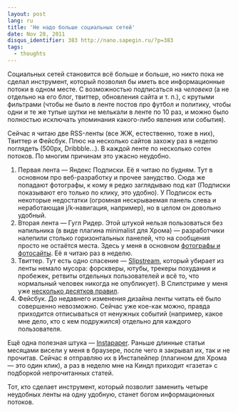 ```yaml
---
layout: post
lang: ru
title: 'Не надо больше социальных сетей'
date: Nov 28, 2011
disqus_identifier: 383 http://nano.sapegin.ru/?p=383
tags:
  - thoughts
---
```


Социальных сетей становится всё больше и больше, но никто пока не сделал инструмент, который позволил бы иметь все информационные потоки в одном месте. С возможностью подписаться на *человека* (а не отдельно на его блог, твиттер, обновления сайта и т. п.), с крутыми фильтрами (чтобы не было в ленте постов про футбол и политику, чтобы одни и те же тупые шутки не мелькали в ленте по 10 раз, и можно было полностью исключать упоминания какого-либо явления или события).

Сейчас я читаю две RSS-ленты (все ЖЖ, естественно, тоже в них), Твиттер и Фейсбук. Плюс на несколько сайтов захожу раз в неделю поглядеть (500px, Dribbble…). В каждой ленте по несколько сотен потоков. По многим причинам это ужасно неудобно.

1. Первая лента — Яндекс Подписки. Её я читаю по будням. Тут в основном про веб-разработку и прочее занудство. Сюда же попадают фотографы, к кому я редко заглядываю под кат (Подписки показывают его только по клику, это удобно). У Подписок есть некоторые недостатки (огромная нескрываемая панель слева и неработающая j/k-навигация, например), но в целом он довольно удобный.
2. Вторая лента — Гугл Ридер. Этой штукой нельзя пользоваться без напильника (в виде плагина minimalist для Хрома) — разработчики налепили столько горизонтальных панелей, что на сообщения просто не остаётся места. Здесь у меня в основном [фотографы и фотосайты](http://birdwatcher.ru/entry/5023). Её я читаю раз в неделю.
3. Твиттер. Тут есть одно спасение — [Slipstream](http://slipstre.am/), который убирает из ленты немало мусора: форскверы, ютубы, трекеры похудания и пробежек, ретвиты отдельных пользователей и всё то, что нормальный человек никогда не опубликует). В Слипстриме у меня уже [несколько десятков правил](http://twitter.com/#!/sapegin/status/141096536124821504/photo/1/large).
4. Фейсбук. До недавнего изменения дизайна ленты читать её было совершенно невозможно. Сейчас уже кое-как можно, правда приходится отписываться от ненужных событий (например, какое мне дело, кто с кем подружился) отдельно для каждого пользователя.

Ещё одна полезная штука — [Instapaper](http://instapaper.com/). Раньше длинные статьи месяцами висели у меня в браузере, после чего я закрывал их, так и не прочитав. Сейчас я отправляю их в Инстапейпер (плагином для Хрома — это один клик), а раз в неделю мне на Киндл приходит «газета» с подборкой непрочитанных статей.

Тот, кто сделает инструмент, который позволит заменить четыре неудобных ленты на одну удобную, станет богом информационных потоков.
